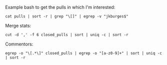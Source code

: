 Example bash to get the pulls in which I'm interested:

```
cat pulls | sort -r | grep "\[]" | egrep -v "jkburges$"
```

Merge stats:
```
cut -d ',' -f 6 closed_pulls | sort | uniq -c | sort -r
```

Commentors:
```
egrep -o "\[.*\]" closed_pulls | egrep -o "[a-z0-9]+" | sort | uniq -c | sort -r
```

